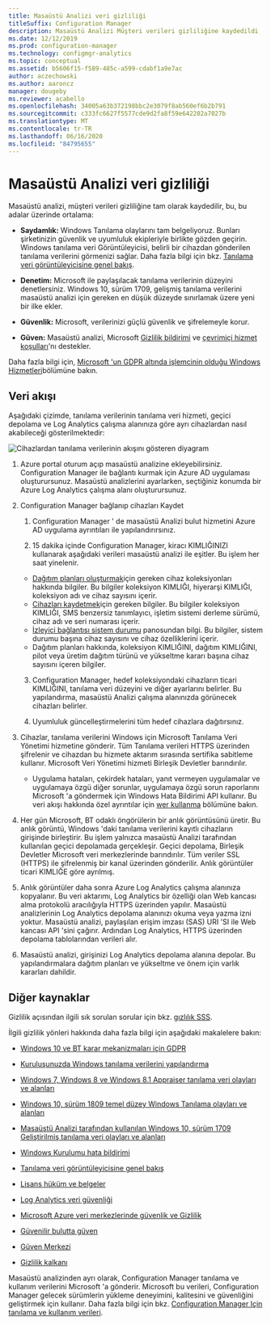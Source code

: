 ```yaml
---
title: Masaüstü Analizi veri gizliliği
titleSuffix: Configuration Manager
description: Masaüstü Analizi Müşteri verileri gizliliğine kaydedildi
ms.date: 12/12/2019
ms.prod: configuration-manager
ms.technology: configmgr-analytics
ms.topic: conceptual
ms.assetid: b5606f15-f589-485c-a599-cdabf1a9e7ac
author: aczechowski
ms.author: aaroncz
manager: dougeby
ms.reviewer: acabello
ms.openlocfilehash: 34005a63b372198bbc2e3079f8ab560ef6b2b791
ms.sourcegitcommit: c333fc6627f5577cde9d2fa8f59e642202a7027b
ms.translationtype: MT
ms.contentlocale: tr-TR
ms.lasthandoff: 06/16/2020
ms.locfileid: "84795655"
---
```

# <a name="desktop-analytics-data-privacy"></a>Masaüstü Analizi veri gizliliği

Masaüstü analizi, müşteri verileri gizliliğine tam olarak kaydedilir, bu, bu adalar üzerinde ortalama:

- **Saydamlık:** Windows Tanılama olaylarını tam belgeliyoruz. Bunları şirketinizin güvenlik ve uyumluluk ekipleriyle birlikte gözden geçirin. Windows tanılama veri Görüntüleyicisi, belirli bir cihazdan gönderilen tanılama verilerini görmenizi sağlar. Daha fazla bilgi için bkz. [Tanılama veri görüntüleyicisine genel bakış](https://docs.microsoft.com/windows/configuration/diagnostic-data-viewer-overview).  

- **Denetim:** Microsoft ile paylaşılacak tanılama verilerinin düzeyini denetlersiniz. Windows 10, sürüm 1709, gelişmiş tanılama verilerini masaüstü analizi için gereken en düşük düzeyde sınırlamak üzere yeni bir ilke ekler.  

- **Güvenlik:** Microsoft, verilerinizi güçlü güvenlik ve şifrelemeyle korur.  

- **Güven:** Masaüstü analizi, Microsoft [Gizlilik bildirimi](https://privacy.microsoft.com/privacystatement) ve [çevrimiçi hizmet koşulları](https://www.microsoftvolumelicensing.com/DocumentSearch.aspx?Mode=3&DocumentTypeId=46)'nı destekler.  

Daha fazla bilgi için, [Microsoft 'un GDPR altında işlemcinin olduğu Windows Hizmetleri](https://docs.microsoft.com/windows/privacy/gdpr-it-guidance#windows-services-where-microsoft-is-the-processor-under-the-gdpr)bölümüne bakın.<!-- 5353168 -->

## <a name="data-flow"></a>Veri akışı

Aşağıdaki çizimde, tanılama verilerinin tanılama veri hizmeti, geçici depolama ve Log Analytics çalışma alanınıza göre ayrı cihazlardan nasıl akabileceği gösterilmektedir:

![Cihazlardan tanılama verilerinin akışını gösteren diyagram](media/da-data-flow.png)

1. Azure portal oturum açıp masaüstü analizine ekleyebilirsiniz. Configuration Manager ile bağlantı kurmak için Azure AD uygulaması oluşturursunuz. Masaüstü analizlerini ayarlarken, seçtiğiniz konumda bir Azure Log Analytics çalışma alanı oluşturursunuz.  

2. Configuration Manager bağlanıp cihazları Kaydet  

    1. Configuration Manager ' de masaüstü Analizi bulut hizmetini Azure AD uygulama ayrıntıları ile yapılandırırsınız.  

    2. 15 dakika içinde Configuration Manager, kiracı KIMLIĞINIZI kullanarak aşağıdaki verileri masaüstü analizi ile eşitler. Bu işlem her saat yinelenir.

      - [Dağıtım planları oluşturmak](create-deployment-plans.md)için gereken cihaz koleksiyonları hakkında bilgiler. Bu bilgiler koleksiyon KIMLIĞI, hiyerarşi KIMLIĞI, koleksiyon adı ve cihaz sayısını içerir. 
      - [Cihazları kaydetmek](enroll-devices.md)için gereken bilgiler. Bu bilgiler koleksiyon KIMLIĞI, SMS benzersiz tanımlayıcı, işletim sistemi derleme sürümü, cihaz adı ve seri numarası içerir.
      - [İzleyici bağlantısı sistem durumu](monitor-connection-health.md) panosundan bilgi. Bu bilgiler, sistem durumu başına cihaz sayısını ve cihaz özelliklerini içerir.
      - Dağıtım planları hakkında, koleksiyon KIMLIĞINI, dağıtım KIMLIĞINI, pilot veya üretim dağıtım türünü ve yükseltme kararı başına cihaz sayısını içeren bilgiler.

    3. Configuration Manager, hedef koleksiyondaki cihazların ticari KIMLIĞINI, tanılama veri düzeyini ve diğer ayarlarını belirler. Bu yapılandırma, masaüstü Analizi çalışma alanınızda görünecek cihazları belirler.  

    4. Uyumluluk güncelleştirmelerini tüm hedef cihazlara dağıtırsınız.  

3. Cihazlar, tanılama verilerini Windows için Microsoft Tanılama Veri Yönetimi hizmetine gönderir. Tüm Tanılama verileri HTTPS üzerinden şifrelenir ve cihazdan bu hizmete aktarım sırasında sertifika sabitleme kullanır. Microsoft Veri Yönetimi hizmeti Birleşik Devletler barındırılır.

      - Uygulama hataları, çekirdek hataları, yanıt vermeyen uygulamalar ve uygulamaya özgü diğer sorunlar, uygulamaya özgü sorun raporlarını Microsoft 'a göndermek için Windows Hata Bildirimi API kullanır. Bu veri akışı hakkında özel ayrıntılar için [wer kullanma](https://docs.microsoft.com/windows/win32/wer/using-wer) bölümüne bakın.
      
4. Her gün Microsoft, BT odaklı öngörülerin bir anlık görüntüsünü üretir. Bu anlık görüntü, Windows 'daki tanılama verilerini kayıtlı cihazların girişinde birleştirir. Bu işlem yalnızca masaüstü Analizi tarafından kullanılan geçici depolamada gerçekleşir. Geçici depolama, Birleşik Devletler Microsoft veri merkezlerinde barındırılır. Tüm veriler SSL (HTTPS) ile şifrelenmiş bir kanal üzerinden gönderilir. Anlık görüntüler ticari KIMLIĞE göre ayrılmış.  

5. Anlık görüntüler daha sonra Azure Log Analytics çalışma alanınıza kopyalanır. Bu veri aktarımı, Log Analytics bir özelliği olan Web kancası alma protokolü aracılığıyla HTTPS üzerinden yapılır. Masaüstü analizlerinin Log Analytics depolama alanınızı okuma veya yazma izni yoktur. Masaüstü analizi, paylaşılan erişim imzası (SAS) URI 'SI ile Web kancası API 'sini çağırır. Ardından Log Analytics, HTTPS üzerinden depolama tablolarından verileri alır.

6. Masaüstü analizi, girişinizi Log Analytics depolama alanına depolar. Bu yapılandırmalara dağıtım planları ve yükseltme ve önem için varlık kararları dahildir.  

## <a name="other-resources"></a>Diğer kaynaklar

Gizlilik açısından ilgili sık sorulan sorular için bkz. [gızlılık SSS](faq.md#privacy).

İlgili gizlilik yönleri hakkında daha fazla bilgi için aşağıdaki makalelere bakın:

- [Windows 10 ve BT karar mekanizmaları için GDPR](https://docs.microsoft.com/windows/privacy/gdpr-it-guidance)  

- [Kuruluşunuzda Windows tanılama verilerini yapılandırma](https://docs.microsoft.com/windows/privacy/configure-windows-diagnostic-data-in-your-organization)  

- [Windows 7, Windows 8 ve Windows 8.1 Appraiser tanılama veri olayları ve alanları](https://docs.microsoft.com/previous-versions/windows/it-pro/windows-8.1-and-8/appraiser-diagnostic-data-events-and-fields)  

- [Windows 10, sürüm 1809 temel düzey Windows Tanılama olayları ve alanları](https://docs.microsoft.com/windows/privacy/basic-level-windows-diagnostic-events-and-fields-1809)  

- [Masaüstü Analizi tarafından kullanılan Windows 10, sürüm 1709 Geliştirilmiş tanılama veri olayları ve alanları](https://docs.microsoft.com/windows/privacy/enhanced-diagnostic-data-windows-analytics-events-and-fields)  

- [Windows Kurulumu hata bildirimi](https://docs.microsoft.com/windows/deployment/upgrade/windows-error-reporting)

- [Tanılama veri görüntüleyicisine genel bakış](https://docs.microsoft.com/windows/privacy/diagnostic-data-viewer-overview)  

- [Lisans hüküm ve belgeler](https://www.microsoftvolumelicensing.com/DocumentSearch.aspx?Mode=3&DocumentTypeId=31)  

- [Log Analytics veri güvenliği](https://docs.microsoft.com/azure/azure-monitor/platform/data-security)

- [Microsoft Azure veri merkezlerinde güvenlik ve Gizlilik](https://azure.microsoft.com/global-infrastructure/)  

- [Güvenilir bulutta güven](https://azure.microsoft.com/overview/trusted-cloud/)  

- [Güven Merkezi](https://www.microsoft.com/trustcenter)  

- [Gizlilik kalkanı](https://www.privacyshield.gov/)  

Masaüstü analizinden ayrı olarak, Configuration Manager tanılama ve kullanım verilerini Microsoft 'a gönderir. Microsoft bu verileri, Configuration Manager gelecek sürümlerin yükleme deneyimini, kalitesini ve güvenliğini geliştirmek için kullanır. Daha fazla bilgi için bkz. [Configuration Manager Için tanılama ve kullanım verileri](../core/plan-design/diagnostics/diagnostics-and-usage-data.md).
